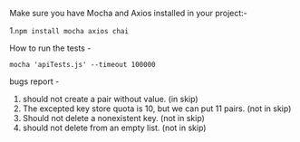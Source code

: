 Make sure you have Mocha and Axios installed in your project:-

1.`npm install mocha axios chai`

How to run the tests -

`mocha 'apiTests.js' --timeout 100000`

bugs report -
1. should not create a pair without value. (in skip)
2. The excepted key store quota is 10, but we can put 11 pairs. (not in skip)
3. Should not delete a nonexistent key. (not in skip)
4. should not delete from an empty list. (not in skip)